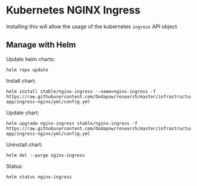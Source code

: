 # Kubernetes NGINX Ingress

Installing this will allow the usage of the kubernetes `ingress` API object.

## Manage with Helm

Update helm charts:

```
helm repo update
```

Install chart:

```
helm install stable/nginx-ingress --name=nginx-ingress -f https://raw.githubusercontent.com/Oodapow/research/master/infrastructure/l3-app/ingress-nginx/yml/config.yml
```

Update chart:

```
helm upgrade nginx-ingress stable/nginx-ingress -f https://raw.githubusercontent.com/Oodapow/research/master/infrastructure/l3-app/ingress-nginx/yml/config.yml
```

Uninstall chart:
```
helm del --purge nginx-ingress
```

Status:
```
helm status nginx-ingress
```